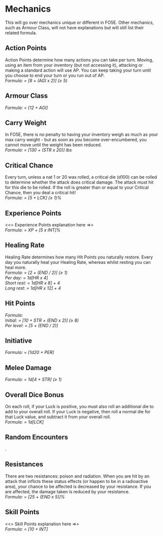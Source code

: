 # Mechanics

This will go over mechanics unique or different in FO5E. Other mechanics, such as Armour Class, will not have explanations but will still list their related formula.

## Action Points

Action Points determine how many actions you can take per turn. Moving, using an item from your inventory (but not accessing it), attacking or making a standard action will use AP. You can keep taking your turn until you choose to end your turn or you run out of AP.  
*Formula: = [8 + (AGI x 2)] (≥ 5)*

## Armour Class

*Formula: = [12 + AGI]*

## Carry Weight

In FO5E, there is no penalty to having your inventory weigh as much as your max carry weight - but as soon as you become over-encumbered, you cannot move until the weight has been reduced.  
*Formula: = [130 + (STR x 20)] lbs*

## Critical Chance

Every turn, unless a nat 1 or 20 was rolled, a critical die (d100) can be rolled to determine whether the attack does critical damage. The attack must hit for this die to be rolled. If the roll is greater than or equal to your Critical Chance, then you deal a critical hit!  
*Formula: = [5 + LCK] (≥ 1)%*

## Experience Points

<<= Experience Points explanation here =>>  
*Formula: = XP + [5 x INT]%*

## Healing Rate

Healing Rate determines how many Hit Points you naturally restore. Every day you naturally heal your Healing Rate, whereas whilst resting you can heal more.  
*Formula: = [2 + (END / 2)] (≥ 1)*  
*Per day: = 1d[HR x 4]*  
*Short rest: = 1d[HR x 8] + 4*  
*Long rest: = 1d[HR x 12] + 4*

## Hit Points

*Formula:*  
*Initial: = [10 + STR + (END x 2)] (≥ 8)*  
*Per level: = [5 + (END / 2)]*

## Initiative

*Formula: = [1d20 + PER]*

## Melee Damage

*Formula: = 1d[4 + STR] (≥ 1)*

## Overall Dice Bonus

On each roll, if your Luck is positive, you must also roll an additional die to add to your overall roll. If your Luck is negative, then roll a normal die for that Luck value, and subtract it from your overall roll.  
*Formula: = 1d[LCK]*

## Random Encounters

.

## Resistances

There are two resistances: poison and radiation. When you are hit by an attack that inflicts these status effects (or happen to be in a radioactive area), your chance to be affected is decreased by your resistance. If you are affected, the damage taken is reduced by your resistance.  
*Formula: = [25 + (END x 5)]%*

## Skill Points

<<= Skill Points explanation here =>>  
*Formula: = [10 + INT]*